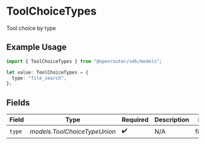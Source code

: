 # ToolChoiceTypes

Tool choice by type

## Example Usage

```typescript
import { ToolChoiceTypes } from "@openrouter/sdk/models";

let value: ToolChoiceTypes = {
  type: "file_search",
};
```

## Fields

| Field                        | Type                         | Required                     | Description                  | Example                      |
| ---------------------------- | ---------------------------- | ---------------------------- | ---------------------------- | ---------------------------- |
| `type`                       | *models.ToolChoiceTypeUnion* | :heavy_check_mark:           | N/A                          | file_search                  |